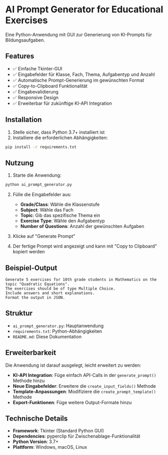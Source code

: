 # AI Prompt Generator for Educational Exercises

Eine Python-Anwendung mit GUI zur Generierung von KI-Prompts für Bildungsaufgaben.

## Features

- ✅ Einfache Tkinter-GUI
- ✅ Eingabefelder für Klasse, Fach, Thema, Aufgabentyp und Anzahl
- ✅ Automatische Prompt-Generierung im gewünschten Format
- ✅ Copy-to-Clipboard Funktionalität
- ✅ Eingabevalidierung
- ✅ Responsive Design
- ✅ Erweiterbar für zukünftige KI-API Integration

## Installation

1. Stelle sicher, dass Python 3.7+ installiert ist
2. Installiere die erforderlichen Abhängigkeiten:

```bash
pip install -r requirements.txt
```

## Nutzung

1. Starte die Anwendung:

```bash
python ai_prompt_generator.py
```

2. Fülle die Eingabefelder aus:
   - **Grade/Class**: Wähle die Klassenstufe
   - **Subject**: Wähle das Fach
   - **Topic**: Gib das spezifische Thema ein
   - **Exercise Type**: Wähle den Aufgabentyp
   - **Number of Questions**: Anzahl der gewünschten Aufgaben

3. Klicke auf "Generate Prompt"

4. Der fertige Prompt wird angezeigt und kann mit "Copy to Clipboard" kopiert werden

## Beispiel-Output

```
Generate 5 exercises for 10th grade students in Mathematics on the topic "Quadratic Equations".
The exercises should be of type Multiple Choice.
Include answers and short explanations.
Format the output in JSON.
```

## Struktur

- `ai_prompt_generator.py`: Hauptanwendung
- `requirements.txt`: Python-Abhängigkeiten
- `README.md`: Diese Dokumentation

## Erweiterbarkeit

Die Anwendung ist darauf ausgelegt, leicht erweitert zu werden:

- **KI-API Integration**: Füge einfach API-Calls in der `generate_prompt()` Methode hinzu
- **Neue Eingabefelder**: Erweitere die `create_input_fields()` Methode
- **Template-Anpassungen**: Modifiziere die `create_prompt_template()` Methode
- **Export-Funktionen**: Füge weitere Output-Formate hinzu

## Technische Details

- **Framework**: Tkinter (Standard Python GUI)
- **Dependencies**: pyperclip für Zwischenablage-Funktionalität
- **Python Version**: 3.7+
- **Plattform**: Windows, macOS, Linux